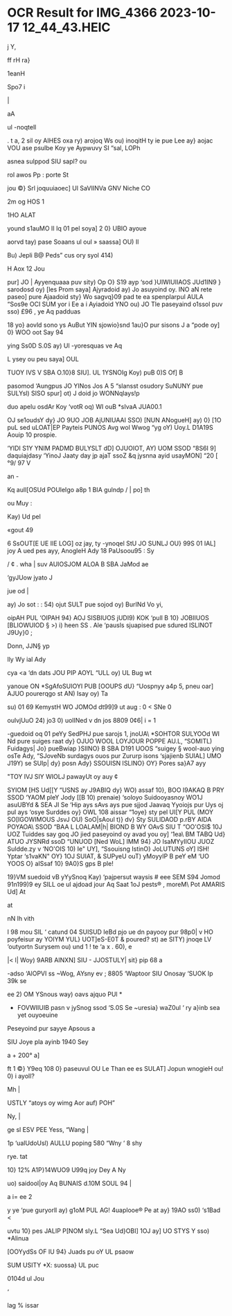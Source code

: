 # OCR Result for IMG_4366 2023-10-17 12_44_43.HEIC

j
Y,

ff
rH
ra}

1eanH

Spo7 i

|

aA

ul -noqtell

. t a, 2
sil oy AIHES oxa
ry) arojoq Ws ou) inoqitH ty ie pue Lee
ay} aojac VOU ase psulbe
Koy ye Aypwuvy SI “sal, LOPh

asnea suIppod SIU sapl? ou

rol awos Pp :
porte St

jou ©} Srl joquuiaoec] Ul
SaVIINVa GNV Niche CO

2m og HOS 1

1HO ALAT

yound s1auMO II
Iq 01 pel soya]
2 0} UBIO
ayoue

aorvd tay) pase
Soaans ul oul
» saassa] OU) Il

Bu) Jepli B@ Peds”
cus ory syol 414)

H Aox 12
Jou

pur] JO |
Ayyenquaaa puv sity) Op O} S19
ayp ‘sod }UIWIUIIAOS JUd1IN9 }
sarodosd oy) [les Prom saya]
Ajyradoid ay) Jo asuyoind oy. INO aN rete
paseo] pure Ajaadoid sty} Wo sagvq}09 pad te ea
spenplarpul AULA “Sos9e OCI SUM yor i Ee a i
Ayiadoid YNO ou) JO Tle paseyaind o1ssol puv sso) £96 ,
ye Aq padduas

18 yo} aovld
sono ys AuBut YIN sjowio}snd 1au}O pur sisons J a
“pode oy] 0} WOO oot Say 94

ying Ss0D S.0S ay) Ul
-yoresquas ve Aq

L ysey ou peu saya] OUL

TUOY IVS V SBA O.10}8 SIU].
UL 1YSNOIg Koy) puB 0)S Of] B

pasomod ‘Aungpus JO YINos Jos A 5
“slansst osudory SuNUNY pue SULYsl) SISO spur] ot) J
doid jo WONNqlays!p

duo apelu osdAr Koy ‘votR oq) WI ouB
*sIvaA JUA00.1

OJ se1oudsY dy} JO 9UO JOB AjUNIUAAI SSO)
[NUN ANogueH] ay) 0} [1O puL sed uLOAT|EP Payteis PUNOS
Avg wol Wwog “yg oY) Uoy.L D1A19S Aouip 10 prospie.

‘YIDI S1Y YNIM PADMD BULYSLT
dD] OJUOIOT, AY) UOM SSOD “8S6I 9] daquiajdasy ‘YinoJ
Jaaty day jp ajaT ssoZ &q jysnna ayid usayMON] “20 [ °9/ 97 V

an -

Kq aull[OSUd POUleIgo a8p
1 BIA gulndp / | po] th

ou Muy :

Kay) Ud pel

«gout 49

6 SsOUT[E UE IIE LOG] oz jay, ty
-ynoqel StU JO SUNLJ OU} 99S 01 IAL] joy A
ued pes ayy, AnogleH Ady 18 PaUsoou95 : Sy

/ ¢ . wha |
suv AUIOSJOM ALOA B SBA JaMod ae

‘gyJUow jyato J

jue od |

ay) Jo sot : :
54) ojut SULT pue sojod oy) BurINd Vo yi,

oipAH PUL ‘OIPAH 94} AOJ SISBIUOS jUDI9)
KOK ‘pull B 10} JOBIIUOS [BLIOWUIOD § >)
i) heen SS . Ale
‘pausls sjuapised pue sdured ISLINOT J9Uy}0 ;

Donn,
JJN§ yp

lly Wy
ial Ady

cya <a ‘dn dats JOU PIP AOYL “ULL oy) UL Bug wt

yanoue ON *SgAfoSUIOYI PUB [OOUPS dU} “Uospnyy a4p
5, pneu oar] AJUO pourerqgo st AN) Isay oy) Ta

su) 01 69 KemystH WO JOMOd dt99]9 ut aug : 0
< SNe 0

oulvjUuO 24) jo3 0) uolINed v dn jos 8809 0¢6| i
= 1

-guedoid oq 01 peYy SedPHJ pue sarojs 1,
jnoUA\ *SOHTOR SULYOOd WI Nd pure suiges raat
dy} OJUO WOOL LOYJOUR POPPE AU.L, “SOMITL) Fuidagys|
Jo} pueBwiap }SIINO} B SBA D191 UOOS “suigey §
wool-auo ying osTe Ady, “SJoveNb surdagys ouos pur
Zururp isons ‘sjajienb SUIAL] UMO J19Y) se SUIp|
dy} posn Ady} SSOUISN ISLINO} OY} Pores sa}A7 ayy

"TOY IVJ SIY WIOLJ pawayUt oy auy ¢

SYIOM [HS Ud[[Y “USNS ay J9ABIQ dy} WO) assaf 10},
BOO I9AKAQ B PRY SSOD ‘YAOM pleY Jody [[B 10) prenaie)
‘soloyo Suidooyasnoy WO1J asuUBYd & SEA JI Se ‘Hip
ays sAvs ays pue sjjod Jaavaq Yyoiojs pur Uys oj pul
ays ‘osye Surddes oy} OWL 108 aissar “1oye} sty pel
UI[Y PUL (MOY SO[IGOWIMOUS JsvJ OU) SoO|sAoul t)}
dv} Sty SULIDAOD p.rBY AIDA POYAOA\ SSOD “BAA L LOALAM|h|
BIOND B WY OAvS SIU T “OO'OSI$ 10J UOZ Tuiddes say
goq JO jied paseyoind oy avad you oy] ‘1ea\ BM
TABQ Ud} ATUO JYSNRd ssoD “UNUOD [Ned WoL] IMM
94} JO IsaMYyIIOU JUOZ SuIdde.zy v ‘NO'OIS 10) Ie"
UY], “Ssouisng IstinO} JoLUTUNS oY] ISH! Yptar ‘s1vaKN"
OY} 1OJ SUIAT, & SUPyeU ouT) yMoyyIP B peY eM
‘UO YOOS O} aISsaf 10} 9A0}S gps B ple!

19}VM suedoid vB yYySnoq Kay) ‘pajpersut waysis #
eee SEM S94 Jomod 91n199)9 ey
SILL oe ul ajdoad jour Aq Saat 1oJ pests®
, moreM\ Pot AMARIS Ud] At

at

nN
lh
vith

I 98 mou SIL ‘
catund 04 SUISUD IeBd pjo ue dn payooy pur 98p0| v
HO poyfeisur ay YOIYM YUL} UOT]eS-E0T & poured? st)
ae SITY) jnoqe LV ‘outyortn Surysem ou) und 1
! te ‘a x . 60), e

|< l| Woy) 9ARB AINXN] SIU - JJOSTULY| sit} pip 68 a

-adso ‘AlOPVI ss
~Wog, AYsny ev ;
8805 ‘Waptoor
SIU Onosay
‘SUOK Ip
39k se

ee 2) OM YSnous way) oavs ajquo PUl *
* FOVWIIUIB pasn v jySnog ssod ‘S.0S Se
~uresia} waZ0ul ‘ ry
a}inb sea yet ouyoeuine

Peseyoind pur sayye Apsous a

SIU Joye pla ayinb 1940 Sey

a + 200° a]

ft 1 ©} Y9eq 108 0} paseuvul OU Le Than
ee
es SULAT] Jopun wnogieH ou! 0) i ayoll?

Mh |

 USTLY “atoys oy wimg Aor auf) POH”

Ny, |

ge sl ESV PEE Yess, “Wang |

1p ‘ualUdoUsl) AULLU poping 580 “Wny
‘ 8 shy

rye. tat

10} 12% A1P}14WUO9 U99q joy Dey A Ny

uo) saidool|oy Aq BUNAIS d.10M SOUL 94 |

a
i= ee 2

y ye ‘pue
guryorll ay)
g1oM PUL AG!
4uaplooe® Pe
at ay} 19AO
ss0) ‘s1Bad <

uvtu 10} pes
JALIP P[NOM
sIy.L “Sea
Ud}OBI] 1OJ
ay] UO STYS Y
sso) *Alinua

[OOYydSs OF IU
94} Juads pu
oY UL psaow

SUM USITY *X:
suossa} UL puc

0104d ul Jou

‘

lag % issar

